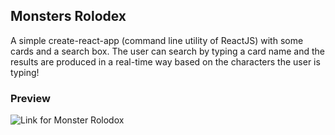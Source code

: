 ## Monsters Rolodex

A simple create-react-app (command line utility of ReactJS) with some cards and a search box. 
The user can search by typing a card name and the results are produced in a real-time way based on the characters the user is typing!

### Preview
![Link for Monster Rolodox](https://musamalikx.github.io/monsters-rolodex/)
